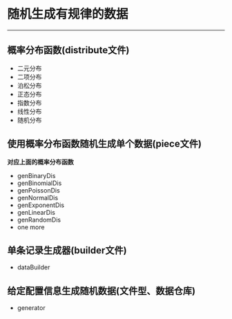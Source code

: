 # 随机生成有规律的数据
----------------------

## 概率分布函数(distribute文件)

+ 二元分布
+ 二项分布
+ 泊松分布
+ 正态分布 
+ 指数分布 
+ 线性分布
+ 随机分布

## 使用概率分布函数随机生成单个数据(piece文件)

**对应上面的概率分布函数**
+ genBinaryDis
+ genBinomialDis
+ genPoissonDis
+ genNormalDis
+ genExponentDis
+ genLinearDis
+ genRandomDis
+ one more  

## 单条记录生成器(builder文件)
+ dataBuilder

## 给定配置信息生成随机数据(文件型、数据仓库)
+ generator
